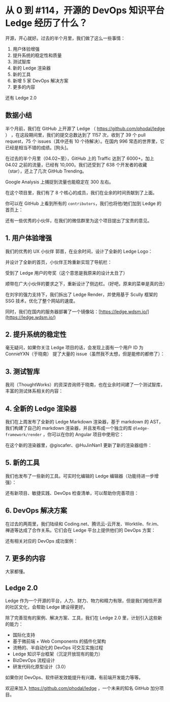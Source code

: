 # 从 0 到 #114，开源的 DevOps 知识平台 Ledge 经历了什么？ 

开源，开心就好。过去的半个月里，我们做了这么一些事情：

1. 用户体验增强
2. 提升系统的稳定性和质量
3. 测试智库
4. 新的 Ledge 渲染器
5. 新的工具
6. 新增 5 家 DevOps 解决方案
7. 更多的内容

还有 Ledge 2.0

## 数据小结

半个月前，我们在 GitHub 上开源了 Ledge （ https://github.com/phodal/ledge ） ，在这段期间里，我们的提交总数达到了 1157 次，收到了 39 个 pull request，75 个 issues（其中还有 10 个待解决）。在国内 996 常态的世界里，它已经是相当不错的成绩。[狗头]。

在过去的半个月里（04.02~至），GitHub 上的 Traffic 达到了 6000+。加上 04.02 之前的流量，已经有 10,000。我们还受到了 638 个开发者的收藏（star），还上了几次 GitHub Trending。


Google Analysis 上捕捉到流量也能稳定在 300 左右。


在这个项目里，我们有了 8 个核心的成员，我们在业余的时间贡献到了上面。


你可以在 GitHub 上看到所有的 `contributors`，我们也将他/她们加到 Ledge 的首页上：

还有一些优秀的小伙伴，在我们的微信群里为这个项目提出了宝贵的意见。

## 1. 用户体验增强

我们的优秀的 UX 小伙伴 郭晋，在业余时间，设计了全新的 Ledge Logo：


并设计了全新的首页，小伙伴王玲重新实现了导航栏：

受到了 Ledge 用户的夸奖（这个意思是我原来的设计太丑了）

顺带在广大小伙伴的要求之下，重新设计了侧边栏。（好吧，原来的菜单是真的丑）

在刘宇的强力支持下，我们拆出了 Ledge Render，并使用基于 Scully 框架的 SSG 技术，优化了整个网站的速度。

同时，我们在国内的服务器部署了一个镜像站：[https://ledge.wdsm.io/](https://ledge.wdsm.io/)

## 2. 提升系统的稳定性

毫无疑问，如果你关注 Ledge 项目的话，会发现上面有一个用户 ID 为 ConnieYXN（于晓南） 提了大量的 issue（虽然我不太想，但是能修的都修了）：



## 3. 测试智库

我司（ThoughtWorks）的资深咨询师于晓南，也在业余时间建了一个测试智库，丰富的测试体系相关的内容：


## 4. 全新的 Ledge 渲染器

我们在上周发布了全新的 Ledge Markdown 渲染器，基于 markdown 的 AST，我们构建了自己的 markdown 渲染器，并且发布成一个独立的库 `@ledge-framework/render` ，你可以在你的 Angular 项目中使用它：

在这个新的渲染器里，@giscafer、@HuJinNan1 更新了新的渲染器组件：

## 5. 新的工具

我们也发布了一些新的工具。可实时化编辑的 Ledge 编辑器（功能待进一步增强）：

还有新项目、敏捷实践、DevOps 检查清单，可以帮助你完善项目：

## 6. DevOps 解决方案

在过去的两周里，我们陆续和 Coding.net、腾讯云-云开发、Worktile、fir.im、禅道等达成了合作关系。它们会在 Ledge 平台上提供他们的 DevOps 方案：

还有相关对应的 DevOps 成功案例：


## 7. 更多的内容

大家都懂。

## Ledge 2.0

Ledge 作为一个开源的平台，人力、财力、物力和精力有限，但是我们相信开源的社区文化，会帮助 Ledge 建设得更好。

除了完善现有的案例、解决方案、工具，我们在 Ledge 2.0 里，计划引入这些新的能力：
 
 - 国际化支持
 - 基于微前端 + Web Components 的插件化架构
 - 流畅的、半自动化的 DevOps 可交互实施过程
 - Ledge 知识平台框架（沉淀开放现有的能力）
 - BizDevOps 流程设计
 - 研发代码化原型设计（3.0）

如果你对 DevOps、软件研发效能提升有兴趣，有前端开发能力等等。

欢迎来加入 https://github.com/phodal/ledge ，一个未来的知名 GitHub 加分项目。



